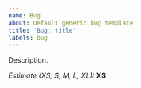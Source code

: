 ```yaml
---
name: Bug
about: Default generic bug template
title: 'Bug: title'
labels: bug
---
```


Description.

_Estimate (XS, S, M, L, XL):_ **XS**
